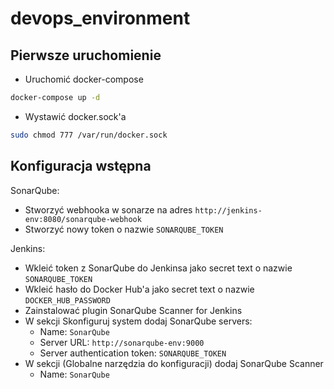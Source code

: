 # devops_environment

## Pierwsze uruchomienie
- Uruchomić docker-compose
```bash
docker-compose up -d
```
- Wystawić docker.sock'a
```bash
sudo chmod 777 /var/run/docker.sock
```

## Konfiguracja wstępna
SonarQube:
- Stworzyć webhooka w sonarze na adres `http://jenkins-env:8080/sonarqube-webhook`
- Stworzyć nowy token o nazwie `SONARQUBE_TOKEN`

Jenkins:
- Wkleić token z SonarQube do Jenkinsa jako secret text o nazwie `SONARQUBE_TOKEN`
- Wkleić hasło do Docker Hub'a jako secret text o nazwie `DOCKER_HUB_PASSWORD`
- Zainstalować plugin SonarQube Scanner for Jenkins
- W sekcji Skonfiguruj system dodaj SonarQube servers:
    - Name: `SonarQube`
    - Server URL: `http://sonarqube-env:9000`
    - Server authentication token: `SONARQUBE_TOKEN `
- W sekcji (Globalne narzędzia do konfiguracji) dodaj SonarQube Scanner
    - Name: `SonarQube`
